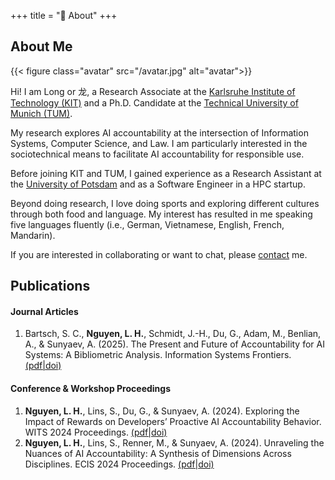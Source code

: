 +++
title = "🐉 About"
+++

## About Me

{{< figure class="avatar" src="/avatar.jpg" alt="avatar">}}

Hi! I am Long or 龙, a Research Associate at the
[Karlsruhe Institute of Technology (KIT)](https://cii.aifb.kit.edu/)
and a Ph.D. Candidate at the
[Technical University of Munich (TUM)](https://www.cs.cit.tum.de/en/ii/home/).

My research explores AI accountability at the intersection of Information Systems, Computer Science, and Law.
I am particularly interested in the sociotechnical means to facilitate AI accountability for responsible use.

Before joining KIT and TUM, I gained experience as a Research Assistant at the
[University of Potsdam](https://www.uni-potsdam.de/de/social-media-krasnova)
and as a Software Engineer in a HPC startup.

Beyond doing research, I love doing sports and exploring different cultures through both food and language.
My interest has resulted in me speaking five languages fluently (i.e., German, Vietnamese, English, French, Mandarin).

If you are interested in collaborating or want to chat, please
[contact](/contact) me.

## Publications

#### Journal Articles

1. Bartsch, S. C., **Nguyen, L. H.**, Schmidt, J.-H., Du, G., Adam, M., Benlian, A., & Sunyaev, A. (2025). The Present and Future of Accountability for AI Systems: A Bibliometric Analysis. Information Systems Frontiers.
[(pdf|](https://link.springer.com/content/pdf/10.1007/s10796-025-10636-9.pdf)[doi)](https://doi.org/10.1007/s10796-025-10636-9)

#### Conference & Workshop Proceedings

1. **Nguyen, L. H.**, Lins, S., Du, G., & Sunyaev, A. (2024). Exploring the Impact of Rewards on Developers’ Proactive AI Accountability Behavior. WITS 2024 Proceedings.
[(pdf|](https://arxiv.org/pdf/2411.18393)[doi)](https://doi.org/10.5445/IR/1000175289)
2. **Nguyen, L. H.**, Lins, S., Renner, M., & Sunyaev, A. (2024). Unraveling the Nuances of AI Accountability: A Synthesis of Dimensions Across Disciplines. ECIS 2024 Proceedings.
[(pdf|](https://arxiv.org/pdf/2410.04247)[doi)](https://doi.org/10.5445/IR/1000170105)
